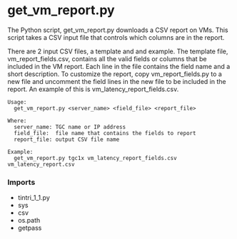# get\_vm\_report.py

The Python script, get\_vm\_report.py downloads a CSV report on VMs. This script
takes a CSV input file that controls which columns are in the report. 

There are 2 input CSV files, a template and and example. The template file,
vm\_report\_fields.csv, contains all the valid fields or columns that be included in
the VM report. Each line in the file contains the field name and a short
description. To customize the report, copy vm\_report\_fields.py to a new file
and uncomment the field lines in the new file to be included in the report.
An example of this is vm\_latency\_report\_fields.csv.

    Usage:
      get_vm_report.py <server_name> <field_file> <report_file>

    Where:
      server_name: TGC name or IP address
      field_file:  file name that contains the fields to report
      report_file: output CSV file name

    Example:
      get_vm_report.py tgc1x vm_latency_report_fields.csv vm_latency_report.csv

### Imports
* tintri\_1\_1.py 
* sys
* csv
* os.path
* getpass
